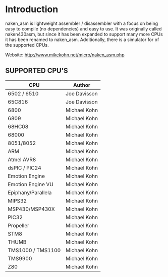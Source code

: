 Introduction
============
naken_asm is lightweight assembler / disassembler with a focus on
being easy to compile (no dependencies) and easy to use.  It was
originally called naken430asm, but since it has been expanded to
support many more CPUs it has been renamed to naken_asm.
Additionally, there is a simulator for of the supported CPUs.

Website: 
http://www.mikekohn.net/micro/naken_asm.php

SUPPORTED CPU'S
---------------
|CPU                 |Author      |
|--------------------|------------|
|6502 / 6510         |Joe Davisson|
|65C816              |Joe Davisson|
|6800                |Michael Kohn|
|6809                |Michael Kohn|
|68HC08              |Michael Kohn|
|68000               |Michael Kohn|
|8051/8052           |Michael Kohn|
|ARM                 |Michael Kohn|
|Atmel AVR8          |Michael Kohn|
|dsPIC / PIC24       |Michael Kohn|
|Emotion Engine      |Michael Kohn|
|Emotion Engine VU   |Michael Kohn|
|Epiphany/Parallela  |Michael Kohn|
|MIPS32              |Michael Kohn|
|MSP430/MSP430X      |Michael Kohn|
|PIC32               |Michael Kohn|
|Propeller           |Michael Kohn|
|STM8                |Michael Kohn|
|THUMB               |Michael Kohn|
|TMS1000 / TMS1100   |Michael Kohn|
|TMS9900             |Michael Kohn|
|Z80                 |Michael Kohn|




